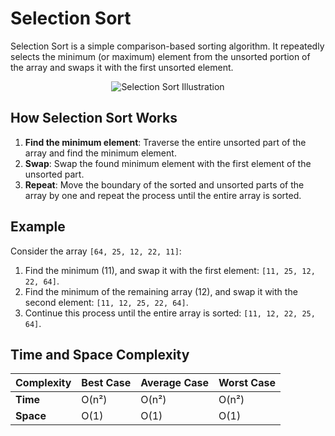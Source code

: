 # Selection Sort

Selection Sort is a simple comparison-based sorting algorithm. It repeatedly selects the minimum (or maximum) element from the unsorted portion of the array and swaps it with the first unsorted element.

<p align="center">
  <img src="https://media.geeksforgeeks.org/wp-content/uploads/20230706105535/Selection-sort.png" alt="Selection Sort Illustration">
</p>

## How Selection Sort Works
1. **Find the minimum element**: Traverse the entire unsorted part of the array and find the minimum element.
2. **Swap**: Swap the found minimum element with the first element of the unsorted part.
3. **Repeat**: Move the boundary of the sorted and unsorted parts of the array by one and repeat the process until the entire array is sorted.

## Example
Consider the array `[64, 25, 12, 22, 11]`:
1. Find the minimum (11), and swap it with the first element: `[11, 25, 12, 22, 64]`.
2. Find the minimum of the remaining array (12), and swap it with the second element: `[11, 12, 25, 22, 64]`.
3. Continue this process until the entire array is sorted: `[11, 12, 22, 25, 64]`.

## Time and Space Complexity

| **Complexity** | **Best Case** | **Average Case** | **Worst Case** |
|----------------|---------------|------------------|----------------|
| **Time**       | O(n²)         | O(n²)            | O(n²)          |
| **Space**      | O(1)          | O(1)             | O(1)           |
